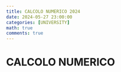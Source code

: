 ```yaml
---
title: CALCOLO NUMERICO 2024
date: 2024-05-27 23:00:00
categories: [UNIVERSITY]
math: true
comments: true
---
```


# CALCOLO NUMERICO
<!--
{: .prompt-tip }

> for those who are english speakers, I don't know if my teacher wants this documentation in english or italian, so I'll write it in italian you can translate it with google translate or something like that.

Questo è un riassunto di tutti i codici di calcolo numerico che ho scritto durante il corso di calcolo numerico all'università di Bari.


## INDEX

- ### Ritrovamento degli zeri di una funzione
  1. [Metodo delle bisezioni](#metodo-delle-bisezioni)
  2. [Metodo Regula Falsi](#metodo-regula-falsi)
  3. [Metodo di Newton](#metodo-di-newton)
  4. [Metodo delle secanti](#metodo-delle-secanti)
  5. [Metodo delle corde](#metodo-delle-corde)


- ### Matrici
  1. [fattorizzazione LU](#fattorizzazione-lu)
  2. [fattorizzazione LU con pivoting parziale](#fattorizzazione-lu-con-pivoting-parziale)
  3. [fattorizzazione LU con pivoting totale](#fattorizzazione-lu-con-pivoting-totale)
  4. [risoluzione di sistemi lineari con sostituzione in avanti](#risoluzione-di-sistemi-lineari-con-sostituzione-in-avanti)
  5. [risoluzione di sistemi lineari con sostituzione all'indietro](#risoluzione-di-sistemi-lineari-con-sostituzione-allindietro)

- ### Interpolazione
  1. [Interpolazione polinomiale di Lagrange](#metodo-di-interpolazione-di-lagrange-con-la-base-di-lagrange)
  2. [Interpolazione polinomiale di Lagrange con i nodi di Chebyshev](#metodo-di-interpolazione-di-lagrange-con-i-nodi-di-chebyshev)

- ### Eigenvalues and Eigenvectors
  1. [Metodo delle potenze]()

- ### Bonus
  1. [un algoritmo di cifratura che si basa su un sistema lineare](#un-algoritmo-di-cifratura-che-si-basa-su-un-sistema-lineare)
  2. [potenza di matrici con gli Eigenvectors](#potenza-di-matrici-con-gli-eigenvectors)
  3. [esponenziazione veloce con le matrici](#esponenziazione-veloce-di-una-matrice)
  4. strassen 


# ritrovamento degli zeri di una funzione

## Metodo delle bisezioni

il metodo di bisezione è un metodo di ricerca di zeri di una funzione continua in un intervallo.

Il metodo prevede di dividere l'intervallo in due parti uguali e di selezionare il sottointervallo in cui la funzione soddisfi il teorema degli zero. 

Questo processo viene ripetuto fino a quando la lunghezza dell'intervallo diventa sufficientemente piccola.

Formalmente il metodo può essere descritto come segue:

1. Scegliere un intervallo iniziale $$[a, b]$$ tale che $$ f(a) * f(b) < 0 \space$$ a.k.a teorema degli zeri
2. Calcolare il punto medio $$ c = (a + b) / 2 $$ 
3. Calcolare $$ f(c) $$ 
4. Se $$ f(c) = 0 $$ , allora $$ c $$  è la radice
5. Altrimenti, se $$ f(c) * f(a) < 0 $$ , allora la radice si trova nell'intervallo $$ [a, c] $$ 
6. Altrimenti, la radice si trova nell'intervallo $$ [c, b] $$ 
7. Ripetere i passaggi 2-6 fino a quando la lunghezza dell'intervallo diventa più piccola di una certa tolleranza

```matlab
function  m = bisection(f, low, high, tol , cap)
disp('Bisection Method'); 

y1 = feval(f, low);
y2 = feval(f, high);
i = 0; 

if y1 * y2 > 0
   disp('Bolzano theorem not verified ...');
   m = 'Error';
   return
end 

disp('Iter    low        high          x0');
while (abs(high - low) >= tol)
    i = i + 1;
    
    m = (high + low)/2;
    y3 = feval(f, m);
    if y3 == 0
        fprintf('Root at x = %f \n\n', m);
        return
    end
    fprintf('%2i \t %f \t %f \t %f \n', i-1, low, high, m);   

    if y1 * y3 > 0
        low = m;
        y1 = y3;
    else
        high = m;
    end

    if i > cap
        break
    end 
    
end 

fprintf('\n x = %f produces f(x) = %f \n %i iterations\n', m, y3, i-1);
fprintf(' Approximation with tolerance = %f \n', tol); 
```
Il codice scritto calcola la radice di una funzione $$ f $$ nell'intervallo $$ [low, high] $$ con una tolleranza $$ tol $$ e un limite di iterazioni $$ cap $$
il codice è scritto un po male, può essere migliorato, ma per il momento va bene così.

un esempio di utilizzo del codice è il seguente:

```matlab
f = @(x)(x+1)^2-4;
bisection(f,-3,4,0.00000001 , 100);
```

Dando come output:

```matlab
Bisection Method
Iter         low           high            x0
 0 	 -3.000000 	 4.000000 	 0.500000 
 1 	 -3.000000 	 0.500000 	 -1.250000 
 2 	 -3.000000 	 -1.250000 	 -2.125000 
 3 	 -3.000000 	 -2.125000 	 -2.562500 
 4 	 -3.000000 	 -2.562500 	 -2.781250 
 5 	 -3.000000 	 -2.781250 	 -2.890625 
 6 	 -3.000000 	 -2.890625 	 -2.945312 
 7 	 -3.000000 	 -2.945312 	 -2.972656 
 8 	 -3.000000 	 -2.972656 	 -2.986328 
 9 	 -3.000000 	 -2.986328 	 -2.993164 
10 	 -3.000000 	 -2.993164 	 -2.996582 
11 	 -3.000000 	 -2.996582 	 -2.998291 
12 	 -3.000000 	 -2.998291 	 -2.999146 
13 	 -3.000000 	 -2.999146 	 -2.999573 
14 	 -3.000000 	 -2.999573 	 -2.999786 
15 	 -3.000000 	 -2.999786 	 -2.999893 
16 	 -3.000000 	 -2.999893 	 -2.999947 
17 	 -3.000000 	 -2.999947 	 -2.999973 
18 	 -3.000000 	 -2.999973 	 -2.999987 
19 	 -3.000000 	 -2.999987 	 -2.999993 
20 	 -3.000000 	 -2.999993 	 -2.999997 
21 	 -3.000000 	 -2.999997 	 -2.999998 
22 	 -3.000000 	 -2.999998 	 -2.999999 
23 	 -3.000000 	 -2.999999 	 -3.000000 
24 	 -3.000000 	 -3.000000 	 -3.000000 
25 	 -3.000000 	 -3.000000 	 -3.000000 
26 	 -3.000000 	 -3.000000 	 -3.000000 
27 	 -3.000000 	 -3.000000 	 -3.000000 
28 	 -3.000000 	 -3.000000 	 -3.000000 
29 	 -3.000000 	 -3.000000 	 -3.000000 

 x = -3.000000 produces f(x) = -0.000000 
 29 iterations
 Approximation with tolerance = 0.000000
```
## Metodo Regula Falsi

il metodo della Regula Falsi è un metodo di ricerca di zeri di una funzione continua in un intervallo.

è una variante del metodo delle bisezioni, in cui il punto medio viene calcolato come l'intersezione della retta che passa per $$ (a, f(a)) $$ e $$ (b, f(b)) $$ con l'asse x.

Il metodo della Regula Falsi può essere descritto come segue:

1. Scegliere un intervallo iniziale $$[a, b]$$ tale che $$ f(a) * f(b) < 0 $$ teorema di Bolzano
2. Calcolare il punto medio $$ c = a - f(a) * \dfrac{(b - a)}{(f(b) - f(a))} $$
3. Calcolare $$ f(c) $$
4. Se $$ f(c) = 0 $$ , allora $$ c $$  è la radice
5. Altrimenti, se $$ f(c) * f(a) < 0 $$ , allora la radice si trova nell'intervallo $$ [a, c] $$
6. Altrimenti, la radice si trova nell'intervallo $$ [c, b] $$
7. Ripetere i passaggi 2-6 fino a quando la lunghezza dell'intervallo diventa più piccola di una certa tolleranza

```matlab
function m = falsePosition(f, low , high , tol , cap)
disp('falsePosition');

y1 = feval(f, low);
y2 = feval(f, high);
i = 0; 

if y1 * y2 > 0
   disp('Bolzano theorem not verified ...');
   m = 'Error';
   return
end

disp('Iter    low        high          x0');
while (abs(high - low) >= tol)
    i = i + 1;
    
    m = low - y1 * (high - low) / (y2 - y1);

    y3 = feval(f,m);

    if y3 == 0
        fprintf('Root at x = %f \n\n', m);
        return
    end
    fprintf('%2i \t %f \t %f \t %f \n', i-1, low, high, m);   

    if y1 * y3 > 0
        low = m;
        y1 = y3;
    else
        high = m;
    end

    if i > cap
        break
    end 
end 

fprintf('\n x = %f produces f(x) = %f \n %i iterations\n', m, y3, i-1);
fprintf(' Approximation with tolerance = %f \n', tol); 
```
Il codice scritto segue lo stesso principio del metodo delle bisezioni, ma invece di calcolare il punto medio, calcola il punto in cui la retta che passa per $$ (a, f(a)) $$ e $$ (b, f(b)) $$ interseca l'asse x.

un esempio di utilizzo del codice è il seguente:

```matlab
f = @(x)(x+1)^2-10;
falsePosition(f,-4,10,0.00000001, 100);
```

danndo come output:

```matlab
falsePosition
Iter      low              high            x0
 0 	 -4.000000 	 10.000000 	 -3.875000 
 1 	 -3.875000 	 10.000000 	 -3.661538 
 2 	 -3.661538 	 10.000000 	 -3.311808 
 3 	 -3.311808 	 10.000000 	 -2.775961 
 4 	 -2.775961 	 10.000000 	 -2.033774 
 5 	 -2.033774 	 10.000000 	 -1.137616 
 6 	 -1.137616 	 10.000000 	 -0.218751 
 7 	 -0.218751 	 10.000000 	 0.578248 
 8 	 0.578248 	 10.000000 	 1.175242 
 9 	 1.175242 	 10.000000 	 1.575107 
10 	 1.575107 	 10.000000 	 1.823269 
11 	 1.823269 	 10.000000 	 1.970061 
12 	 1.970061 	 10.000000 	 2.054437 
13 	 2.054437 	 10.000000 	 2.102138 
14 	 2.102138 	 10.000000 	 2.128853 
15 	 2.128853 	 10.000000 	 2.143736 
16 	 2.143736 	 10.000000 	 2.152003 
17 	 2.152003 	 10.000000 	 2.156587 
18 	 2.156587 	 10.000000 	 2.159127 
19 	 2.159127 	 10.000000 	 2.160534 
20 	 2.160534 	 10.000000 	 2.161312 
21 	 2.161312 	 10.000000 	 2.161743 
22 	 2.161743 	 10.000000 	 2.161982 
23 	 2.161982 	 10.000000 	 2.162114 
24 	 2.162114 	 10.000000 	 2.162187 
25 	 2.162187 	 10.000000 	 2.162228 
26 	 2.162228 	 10.000000 	 2.162250 
27 	 2.162250 	 10.000000 	 2.162262 
28 	 2.162262 	 10.000000 	 2.162269 
29 	 2.162269 	 10.000000 	 2.162273 
30 	 2.162273 	 10.000000 	 2.162275 
31 	 2.162275 	 10.000000 	 2.162276 
32 	 2.162276 	 10.000000 	 2.162277 
33 	 2.162277 	 10.000000 	 2.162277 
34 	 2.162277 	 10.000000 	 2.162277 
35 	 2.162277 	 10.000000 	 2.162278 
36 	 2.162278 	 10.000000 	 2.162278 
37 	 2.162278 	 10.000000 	 2.162278 
38 	 2.162278 	 10.000000 	 2.162278 
39 	 2.162278 	 10.000000 	 2.162278 
40 	 2.162278 	 10.000000 	 2.162278 

x = 2.162278 produces f(x) = -0.000000 
40 iterations
Approximation with tolerance = 0.000000 
```

## Metodo di Newton

Il metodo di Newton è un metodo iterativo per trovare gli zeri di una funzione.

Il metodo di Newton è basato sull'idea di approssimare la funzione con una retta tangente e trovare il punto in cui la retta tangente interseca l'asse x.

Il metodo di Newton può essere descritto come segue:

1. Scegliere un punto iniziale $$ x_0 $$
2. Calcolare la derivata della funzione $$ f'(x) $$
3. Calcolare il punto in cui la retta tangente interseca l'asse x: $$ x_1 = x_0 - \dfrac{f(x_0)}{f'(x_0)} $$
4. Ripetere i passaggi 2-3 fino a quando la differenza tra $$ x_n $$ e $$ x_{n-1} $$ è inferiore a una certa tolleranza stando attenti a non dividere per un valore troppo piccolo e a non superare un certo numero di iterazioni

```matlab
function m = newton(f, g, x0, tol, cap)

i = 1;
m = x0;

dm = - f(m) / g(m);


disp('Iter x0');
while abs(dm) > tol 

    if i > cap
        disp("iteration limit reached")
        m = "Error";
        return 
    end 

    if abs(g(m)) < 10^-10 
        disp("the value of g(x) is too small")
        m = "Error";
        return 
    end 

    m  = m + dm;
    fprintf("%i \t %f \n", i, m)
    

    dm = - f(m) / g(m);
    i = i + 1;
end 

fprintf('\n x = %f produces f(x) = %f \n %i iterations\n', m, feval(f,m), i-1);
fprintf(' Approximation with tolerance = %f \n', tol); 
```
Il codice scritto calcola la radice di una funzione $$ f $$ con la derivata $$ g $$ e il punto iniziale $$ x_0 $$ con una tolleranza $$ tol $$ e un limite di iterazioni $$ cap $$.

un esempio è il seguente:

```matlab
f = @(x)(x+1)^2-9;
g = @(x)2*x + 2;
disp(newton(f, g , 3 ,10^-6 , 100));
```

Dando come output:

```matlab
Iter        x0
  1 	 2.125000 
  2 	 2.002500 
  3 	 2.000001 
  4 	 2.000000 

 x = 2.000000 produces f(x) = 0.000000 
 4 iterations
 Approximation with tolerance = 0.000001 
    2.0000
```

## Metodo delle secanti

Il metodo delle secanti è un metodo iterativo per trovare gli zeri di una funzione.

Il metodo delle secanti è simile al metodo di Newton, ma invece di calcolare la derivata della funzione, approssima la derivata con una retta che passa per due punti.

Il metodo delle secanti può essere descritto come segue:

1. Scegliere due punti iniziali $$ x_0 $$ e $$ x_1 $$
2. Calcolare il punto in cui la retta che passa per $$ (x_0, f(x_0)) $$ e $$ (x_1, f(x_1)) $$ interseca l'asse x: $$ x_2 = x_1 - f(x_1) * \dfrac{(x_1 - x_0)}{(f(x_1) - f(x_0))} $$
3. Ripetere i passaggi 2-3 fino a quando la differenza tra $$ x_n $$ e $$ x_{n-1} $$ è inferiore a una certa tolleranza stando attenti a non dividere per un valore troppo piccolo e a non superare un certo numero di iterazioni

```matlab
function m = secant(f, x0, x1 , tol, cap)

i = 1;


dm = - f(x1)* (x1 - x0) / (f(x1) - f(x0));


disp('Iter x0 x1');
while abs(dm) > tol 

    if i > cap
        disp("iteration limit reached")
        m = "Error";
        return 
    end 
    
    m  = x1;
    x0 = x1;
    x1 = x1 + dm;
    fprintf("%i \t %f \t %f \n", i, x0 , x1)
    

    dm = - f(x1)* (x1 - x0) / (f(x1) - f(x0));
    i = i + 1;
end 

fprintf('\n x = %f produces f(x) = %f \n %i iterations\n', m, feval(f,m), i-1);
fprintf(' Approximation with tolerance = %f \n', tol); 



```

in breve il codice sopra calcola la radice di una funzione $$ f $$ con il punto iniziale $$ x_0 $$ e $$ x_1 $$ con una tolleranza $$ tol $$ e un limite di iterazioni $$ cap $$.

un esempio è il seguente:

```matlab
f = @(x)(x+1)^2-9;
g = @(x)2*x + 2;
disp(secant(f,-3 , 3 ,10^-6 , 100));
```

Dando come output:

```matlab
example
Iter x0 x1
1 	 3.000000 	 -0.500000 
2 	 -0.500000 	 1.444444 
3 	 1.444444 	 2.471698 
4 	 2.471698 	 1.955705 
5 	 1.955705 	 1.996749 
6 	 1.996749 	 2.000024 
7 	 2.000024 	 2.000000 

 x = 2.000024 produces f(x) = 0.000145 
 7 iterations
 Approximation with tolerance = 0.000001 
    2.0000
```

## Metodo delle corde

Il metodo delle corde è un metodo iterativo per trovare gli zeri di una funzione.

Il metodo delle corde è simile al metodo delle secanti, ma invece di calcolare il punto in cui la retta che passa per $$ (x_0, f(x_0)) $$ e $$ (x_1, f(x_1)) $$ interseca l'asse x, calcola il punto in cui la retta che passa per $$ (a, f(a)) $$ e $$ (b, f(b)) $$ interseca l'asse x.

Il metodo delle corde può essere descritto come segue:

1. Scegliere due punti iniziali $$ a $$ e $$ b $$
2. Calcolare il punto in cui la retta che passa per $$ (a, f(a)) $$ e $$ (b, f(b)) $$ interseca l'asse x: $$ x_2 = b - f(b) * \dfrac{(b - a)}{(f(b) - f(a))} $$
3. Ripetere i passaggi 2-3 fino a quando la differenza tra $$ x_n $$ e $$ x_{n-1} $$ è inferiore a una certa tolleranza stando attenti a non dividere per un valore troppo piccolo e a non superare un certo numero di iterazioni

```matlab
function m = rope(f, g, x0, tol, cap)

i = 1;
m = x0;

ca = g(m);
dm = - f(m) / ca;

disp('Iter x0');
while abs(dm) > tol 

    if i > cap
        disp("iteration limit reached")
        m = "Error";
        return 
    end 

    m  = m + dm;
    fprintf("%i \t %f \n", i, m)
    
    dm = - f(m) / ca;
    i = i + 1;
end 

fprintf('\n x = %f produces f(x) = %f \n %i iterations\n', m, feval(f,m), i-1);
fprintf(' Approximation with tolerance = %f \n', tol); 

```

il codice scritto calcola la radice di una funzione $$ f $$ con la derivata $$ g $$ e il punto iniziale $$ x_0 $$ con una tolleranza $$ tol $$ e un limite di iterazioni $$ cap $$.

un esempio è il seguente:

```matlab
f = @(x)(x+1)^2-9;
g = @(x)2*x + 2;
disp(rope(f, g , 3 ,10^-6 , 100));
```

Dando come output:

```matlab
Iter        x0
1 	 2.125000 
2 	 2.029297 
3 	 2.007217 
4 	 2.001798 
5 	 2.000449 
6 	 2.000112 
7 	 2.000028 
8 	 2.000007 
9 	 2.000002 
10 	 2.000000 

 x = 2.000000 produces f(x) = 0.000003 
 10 iterations
 Approximation with tolerance = 0.000001 
    2.0000
```

# Matrici

## fattorizzazione LU

La fattorizzazione LU è un metodo per fattorizzare una matrice $$ A $$ in due matrici una triangolare inferiore e un' altra triangolare inferiore $$L$$ower $$U$$pper.

La fattorizzazione LU può essere descritta come segue:

1. Scegliere una matrice $$ A $$
2. Verificare che la matrice sia quadrata
3. calcoliamo la colonne di $$ L $$ e le righe di $$ U $$ con la seguente formula:
$$ L(i, j) = \dfrac{U(i, j)}{U(j, j)} $$
4. calcoliamo la matrice $$ U $$ con la seguente formula:
$$ U(i, j:n) = U(i, j:n) - L(i, j) * U(j, j:n) $$
5. passaggi 3-4 fino a quando la matrice è fattorizzata
6. restituire le matrici $$ L $$ e $$ U $$

```matlab
function [L, U] = LUfactorization(A)

    [n, m] = size(A);
    
    if n ~= m
        error('Matrix must be square');
    end

    L = eye(n); 
    U = A;

    for k = 1:n-1
        for i = k+1:n
            L(i, k) = U(i, k) / U(k, k);
            U(i, k:n) = U(i, k:n) - L(i, k) * U(k, k:n);
        end
    end
end
```

un esempio è il seguente:

```matlab
A = [1 , 2, 3; 4, 5 ,6 ;7, 8, 11];
[L,U] = LUfactorization(A);

disp(L)
disp(U)

disp(L*U)
```

Dando come output:

```matlab
L =    |1     0     0|
       |4     1     0|
       |7     2     1|

U =    |1     2     3|
       |0    -3    -6|
       |0     0     2|

LU =   |1     2     3|
       |4     5     6|
       |7     8    11|
```

## fattorizzazione LU con pivoting parziale

La fattorizzazione LU con pivoting parziale è un metodo per fattorizzare una matrice in due matrici triangolari inferiori e superiori con pivoting parziale.

il pivoting parziale è un metodo per scambiare le righe di una matrice in modo che il pivot sia il più grande possibile.

il pivot deve essere il più grande possibile per evitare errori di arrotondamento.

La fattorizzazione LU con pivoting parziale può essere descritta come segue:

1. Scegliere una matrice $$ A $$
2. Verificare che la matrice sia quadrata
3. scegliere il pivot più grande nella colonna corrente
4. scambiare la riga corrente con la riga del pivot
5. calcoliamo la colonne di $$ L $$ e le righe di $$ U $$ con la seguente formula:
$$ L(i, j) = \dfrac{U(i, j)}{U(j, j)} $$
6. calcoliamo la matrice $$ U $$ con la seguente formula:
$$ U(i, j:n) = U(i, j:n) - L(i, j) * U(j, j:n) $$
7. passaggi 3-6 fino a quando la matrice è fattorizzata
8. restituire le matrici $$ L $$ e $$ U $$

```matlab
  function [L, U, P] = LUfactorization_partial_pivoting(A)

    [m, n] = size(A);

    L = eye(m);
    U = A; 
    P = eye(m);


    for k = 1:min(m, n)

        [~, pivot] = max(abs(U(k:m, k)));
        pivot = pivot + k - 1;

        if pivot ~= k
            U([k, pivot], :) = U([pivot, k], :);
            P([k, pivot], :) = P([pivot, k], :);
            if k > 1
                L([k, pivot], 1:k-1) = L([pivot, k], 1:k-1);
            end
        end

        for i = k+1:m
            L(i, k) = U(i, k) / U(k, k);
            U(i, k:n) = U(i, k:n) - L(i, k) * U(k, k:n);
        end
    end

    if m > n
        U = U(1:n, :);
        L = L(:, 1:n);
    end
end
```

un esempio è il seguente:

```matlab
A = [4, 3, 2;
     3, 2, 1;
     2, 1, 3;
     1, 4, 5];

[L, U, P] = LUfactorization_partial_pivoting(A);

disp('Matrix A:');
disp(A);
disp('Permutation matrix P:');
disp(P);
disp('Lower triangular matrix L:');
disp(L);
disp('Upper triangular matrix U:');
disp(U);

disp('Verification: P * A should be equal to L * U');
disp(P * A);
disp(L * U);
```

Dando come output:

```matlab
Matrix A:
     |4     3     2|
     |3     2     1|
     |2     1     3|
     |1     4     5|

Row permutation matrix P:
     |0     0     0     1|
     |1     0     0     0|
     |0     0     1     0|
     |0     1     0     0|

Column permutation matrix Q:
     |0     1     0|
     |0     0     1|
     |1     0     0|

Lower triangular matrix L:
    |1.0000         0         0|
    |0.4000    1.0000         0|
    |0.6000    0.3889    1.0000|
    |0.2000    0.7778   -0.0571|

Upper triangular matrix U:
    |5.0000    1.0000    4.0000|
    |     0    3.6000    1.4000|
    |     0         0   -1.9444|

Verification: P * A * Q should be equal to L * U
     |5     1     4|
     |2     4     3|
     |3     2     1|
     |1     3     2|

     |5     1     4|
     |2     4     3|
     |3     2     1|
     |1     3     2|
```

## fattorizzazione LU con pivoting totale

La fattorizzazione LU con pivoting totale è un metodo per fattorizzare una matrice in due matrici triangolari inferiori e superiori con pivoting totale.

il pivoting totale è un metodo per scambiare le righe e le colonne di una matrice in modo che il pivot sia il più grande possibile.

il pivot deve essere il più grande possibile per evitare errori di arrotondamento.

La fattorizzazione LU con pivoting totale può essere descritta come segue:

1. Scegliere una matrice $$ A $$
2. Verificare che la matrice sia quadrata
3. scegliere il pivot più grande nella matrice
4. scambiare la riga corrente con la riga del pivot
5. scambiare la colonna corrente con la colonna del pivot
6. calcoliamo la colonne di $$ L $$ e le righe di $$ U $$ con la seguente formula:
$$ L(i, j) = \dfrac{U(i, j)}{U(j, j)} $$
7. calcoliamo la matrice $$ U $$ con la seguente formula:
$$ U(i, j:n) = U(i, j:n) - L(i, j) * U(j, j:n) $$
8. passaggi 3-7 fino a quando la matrice è fattorizzata
9. restituire le matrici $$ L $$ e $$ U $$

```matlab
function [L, U, P, Q] = LUfactorization_total_pivoting(A)

    [m, n] = size(A);


    L = eye(m);
    U = A;
    P = eye(m);
    Q = eye(n);


    for k = 1:min(m, n)
        [pivot_row, pivot_col] = find(abs(U(k:m, k:n)) == max(max(abs(U(k:m, k:n)))), 1);
        pivot_row = pivot_row + k - 1;
        pivot_col = pivot_col + k - 1;

        if pivot_row ~= k
            U([k, pivot_row], :) = U([pivot_row, k], :);
            P([k, pivot_row], :) = P([pivot_row, k], :);
            if k > 1
                L([k, pivot_row], 1:k-1) = L([pivot_row, k], 1:k-1);
            end
        end

        if pivot_col ~= k
            U(:, [k, pivot_col]) = U(:, [pivot_col, k]);
            Q(:, [k, pivot_col]) = Q(:, [pivot_col, k]);
        end

        for i = k+1:m
            L(i, k) = U(i, k) / U(k, k);
            U(i, k:n) = U(i, k:n) - L(i, k) * U(k, k:n);
        end
    end

    if m > n
        U = U(1:n, :);
        L = L(:, 1:n);
    end
end
```

un esempio è il seguente:

```matlab

% Example rectangular matrix
A = [4, 3, 2;
     3, 2, 1;
     2, 1, 3;
     1, 4, 5];

% Perform LU factorization with total pivoting
[L, U, P, Q] = LUfactorization_total_pivoting(A);

% Display the results
disp('Matrix A:');
disp(A);
disp('Row permutation matrix P:');
disp(P);
disp('Column permutation matrix Q:');
disp(Q);
disp('Lower triangular matrix L:');
disp(L);
disp('Upper triangular matrix U:');
disp(U);

% Verify the factorization
disp('Verification: P * A * Q should be equal to L * U');
disp(P * A * Q);
disp(L * U);
```

Dando come output:

```matlab

Matrix A:
    |4     3     2|
    |3     2     1|
    |2     1     3|
    |1     4     5|

Row permutation matrix P:
    |0     0     0     1|
    |1     0     0     0|
    |0     0     1     0|
    |0     1     0     0|

Column permutation matrix Q:
    |0     1     0|
    |0     0     1|
    |1     0     0|

Lower triangular matrix L:
    |1.0000         0         0|
    |0.4000    1.0000         0|
    |0.6000    0.3889    1.0000|
    |0.2000    0.7778   -0.0571|

Upper triangular matrix U:
    |5.0000    1.0000    4.0000|
    |     0    3.6000    1.4000|
    |     0         0   -1.9444|

Verification: P * A * Q should be equal to L * U
    |5     1     4|
    |2     4     3|
    |3     2     1|
    |1     3     2|

    |5     1     4|
    |2     4     3|
    |3     2     1|
    |1     3     2|

```

## Risoluzione di sistemi lineari con sostituzione in avanti

La sostituzione in avanti è un metodo per risolvere un sistema lineare con una matrice triangolare inferiore.

La sostituzione in avanti può essere descritta come segue:

1. Scegliere una matrice $$ L $$ e un vettore $$ b $$
2. Calcolare il vettore $$ x $$ con la seguente formula:
$$ x(1) = b(1) / L(1, 1) $$ 
$$ x(i) = (b(i) - \sum_{j=1}^{i-1} L(i, j) * x(j)) / L(i, i) $$
5. Ripetere i passaggi 3-5 fino a quando il vettore $$ x $$ è calcolato

```matlab

function x = forwardSubstitution(L, b)
    n = length(b);
    
    x = zeros(n, 1);

    for i = 1:n
        if L(i, i) == 0
            error('Matrix is singular!');
        end
        x(i) = (b(i) - L(i, 1:i-1) * x(1:i-1)) / L(i, i);
    end
end
```

un esempio è il seguente:

```matlab

L = [1, 0, 0;
     2, 3, 0;
     4, 5, 6];

b = [3; 6; 24];

x = forwardSubstitution(L, b);

disp('Solution vector x:');
disp(x);

disp('Verification: L * x should be equal to b');
disp(L * x);
disp(b);

```

Dando come output:

```matlab

Solution vector 
x   =      [3]
           [0]
           [2]

Verification: L * x should be equal to b
b   =     [ 3]
          [ 6]
          [24]

L*x =     [ 3]
          [ 6]
          [24]

```

## Risoluzione di sistemi lineari con sostituzione all'indietro

La sostituzione all'indietro è un metodo per risolvere un sistema lineare con una matrice triangolare superiore.

La sostituzione all'indietro può essere descritta come segue:

1. Scegliere una matrice $$ U $$ e un vettore $$ b $$
2. Calcolare il vettore $$ x $$ con la seguente formula:

$$ x(n) = b(n) / U(n, n) $$

$$ x(i) = (b(i) - \sum_{j=i+1}^{n} U(i, j) * x(j)) / U(i, i) $$

3. Ripetere i passaggi 3-5 fino a quando il vettore $$ x $$ è calcolato

```matlab
function x = backwardSubstitution(U, b)

    n = length(b);
    
    x = zeros(n, 1);
    
    for i = n:-1:1
        if U(i, i) == 0
            error('Matrix is singular!');
        end
        x(i) = (b(i) - U(i, i+1:n) * x(i+1:n)) / U(i, i);
    end
end
```

un esempio è il seguente:

```matlab
U = [2, -1,  0;
     0,  3,  1;
     0,  0,  4];

b = [1; 8; 4];

x = backwardSubstitution(U, b);

disp('Solution vector x:');
disp(x);

disp('Verification: U * x should be equal to b');
disp(U * x);
disp(b);
```

Dando come output:

```matlab

Solution vector x:
x =  [1.6667]
     [2.3333]
     [1.0000]

Verification: U * x should be equal to b
b   =  [1]
       [8]
       [4]

U*x =  [1]
       [8]
       [4]
```

# Interpolazione

## Metodo di interpolazione di Lagrange con la base di lagrange

Il metodo di interpolazione di Lagrange è un metodo per interpolare una funzione con un polinomio di grado n date n+1 coppie di punti.

Il metodo di interpolazione di Lagrange può essere descritto come segue:

1. Scegliere n+1 coppie di punti $$ (x_0, y_0), (x_1, y_1), ..., (x_n, y_n) $$
2. Calcolare il polinomio di interpolazione con la seguente formula:
$$ P(x) = \sum_{i=0}^{n} y_i \prod_{j=0, j \neq i}^{n} \dfrac{x - x_j}{x_i - x_j} $$

```matlab
function P = lagrangeInterpolation(x, y)

    n = length(x);


    P = zeros(1, n);

    for i = 1:n
        Li = 1;
        for j = 1:n
            if j ~= i
                Li = conv(Li, [1, -x(j)]) / (x(i) - x(j));
            end
        end

        P = P + y(i) * Li;
    end
end
```

un esempio è il seguente:

```matlab
x = [0, 1, -1];
y = [0, 1, 1];

P = lagrangeInterpolation(x, y);

disp('Coefficients of the interpolating polynomial:');
disp(P);

xi = linspace(-2, 2, 100);
yi = polyval(P, xi);  

figure;
plot(x, y, 'o', xi, yi, '-');
title('Lagrange Interpolation');
xlabel('x');
ylabel('P(x)');
legend('Data Points', 'Interpolating Polynomial');
grid on;
```

Dando come output:

![lagrange.png](/assets/img/calcn/lagrange_interpolation.jpg)


## Metodo di interpolazione di lagrange con i nodi di Chebyshev

Il metodo di interpolazione di Lagrange con i nodi di Chebyshev è un metodo per interpolare una funzione con un polinomio di grado n date n+1 coppie di punti.

Il metodo di interpolazione di Lagrange con i nodi di Chebyshev può essere descritto come segue:

1. Scegliere n+1 coppie di punti $$ (x_0, y_0), (x_1, y_1), ..., (x_n, y_n) $$
2. Calcolare i nodi di Chebyshev con la seguente formula:
$$ x_i = \cos\left(\dfrac{2i+1}{2n+2}\pi\right) $$
3. Calcolare il polinomio di interpolazione con la seguente formula:
$$ P(x) = \sum_{i=0}^{n} y_i \prod_{j=0, j \neq i}^{n} \dfrac{x - x_j}{x_i - x_j} $$

```matlab
function P = lagrangeChebyshevInterpolation(f, n, a, b)

    x = cos((2*(1:n) - 1) * pi / (2*n));
    x = 0.5 * (b - a) * (x + 1) + a; 

    y = f(x);

    P = zeros(1, n);
    for k = 1:n

        Lk = 1;
        for j = 1:n
            if j ~= k
                Lk = conv(Lk, [1, -x(j)]) / (x(k) - x(j));
            end
        end

        P = P + y(k) * Lk;
    end
end
```

un esempio è il seguente:

```matlab

f = @(x)(1./(1+25*x.^2));
n = 9;
a = -5;
b = 5;


P = lagrangeChebyshevInterpolation(f, n, a, b);


disp('Coefficients of the interpolating polynomial:');
disp(P);


xi = linspace(a, b, 100);
yi = polyval(P, xi); 
y_exact = f(xi);     

figure;
plot(xi, y_exact, 'b-', xi, yi, 'r--', x, f(x), 'ko');
title('Lagrange Interpolation with Chebyshev Nodes');
xlabel('x');
ylabel('f(x)');
legend('Exact Function', 'Interpolating Polynomial', 'Chebyshev Nodes');
grid on;
```

Dando come output:

per $$ n = 9 $$

![lagrange_chebyshev.png](/assets/img/calcn/chebyshev_n9.jpg)

per $$ n = 13 $$

![lagrange_chebyshev.png](/assets/img/calcn/chebyshev_n13.jpg)

# eigenvectors e eigenvalues

## Metodo delle potenze

Il metodo delle potenze è un metodo per calcolare l'autovalore dominante e l'autovettore associato di una matrice.

Il metodo delle potenze può essere descritto come segue:

1. Scegliere una matrice $$ A $$ e un vettore $$ x_0 $$
2. Calcolare il vettore $$ y = A * x_0 $$
3. Calcolare il vettore $$ x_1 = \dfrac{y}{\lVert y \rVert} $$
4. Ripetere i passaggi 2-3 fino a quando la differenza tra $$ x_n $$ e $$ x_{n-1} $$ è inferiore a una certa tolleranza

```matlab
function [lambda, v] = method_of_powers(A, tol, max_iter)
    
    n = size(A, 1);
    v = ones(n, 1); 
    v = v / norm(v);

    lambda = 0;
    for k = 1:max_iter
 
        v_new = A * v; 
        lambda_new = max(abs(v_new)); 
        v_new = v_new / norm(v_new);

        if norm(v_new - v) < tol
            break;
        end

        v = v_new;
        lambda = lambda_new;
    end

    v = v_new;
end
```

un esempio è il seguente:

```matlab
A = [4, 7; 2, 3];
tol = 1e-6;
max_iter = 1000;

[lambda, v] = method_of_powers(A, tol, max_iter);

disp('dominant eigenvalue:');
disp(lambda);

disp('dominant eigenvector:');
disp(v);
```

Dando come output:

```matlab
dominant eigenvalue:
    6.5894

dominant eigenvector:
    0.9058
    0.4238
```

# bonus

## un algoritmo di cifratura che si basa su un sistema lineare

Questo algoritmo è stato un problema di una gara di logica-matematica, il problema era il seguente:

Dato l'algoritmo di cifratura K che si basa su un sistema lineare di equazioni, trovare la chiave $$ key $$ .

L'algoritmo di cifratura K è il seguente:

```python
key = bytearray(b"???????????????")
message = bytearray(b"yellow submarine")

def get_bit(b, n):
    byte = b[n // 8]
    return (byte >> (7 - (n % 8))) & 1

def set_bit(b, n, v):
    byte = b[n // 8]
    byte &= ~(v << (7 - (n % 8)))
    byte |= v << (7 - (n % 8))
    b[n // 8] = byte
    return b

def bfri(i):
    a = hex(i)[2:]
    if (len(a) % 2 == 1):
        a = "0" + a
    return bytes.fromhex(a)

def xor(x1, x2):
    assert len(x1) == len(x2)
    return b"".join([bfri(x1[i] ^ x2[i]) for i in range(len(x1))])


def keysch(k):

    out = bytearray(b"\x00"*16)

    arr = [0 for i in range(128)]

    for i in range(128):
        for bit_loc in schedule[i]:
            arr[i] ^= get_bit(k, bit_loc)

    for i in range(128):
        out = set_bit(out, i, arr[i])
    
    return out


def enc(p, k):
    dat = bytearray(p)
    return xor(p, keysch(k))

def dec(c, k):
    dat = bytearray(c)
    return xor(c, keysch(k))

c = enc(message, key)

print("m:", message)
print("c:", c)
```

- la funzione $$ keysch $$ è la funzione che genera un array di 128 bit a partire da una chiave di 16 byte.

- la funzione $$ enc $$ è la funzione che cifra un messaggio con una chiave.

- la funzione $$ dec $$ è la funzione che decifra un messaggio con una chiave.

- la funzione $$ xor $$ è la funzione che fa lo xor tra due byte.

- la funzione $$ get\_bit $$ è la funzione che prende un bit da un byte.

- la funzione $$ set\_bit $$ è la funzione che setta un bit in un byte.

- la funzione $$ bfri $$ è la funzione che trasforma un intero in un byte.

- la chiave è una stringa di 16 byte.

il messaggio è una stringa di 16 byte.

Ho portato questo problema come bonus, perchè racchiude molti aspetti dell'algebra lineare e di come possa essere utilizzata in contesti reali.

Il codice fornito è veramente lungo,ma è facile da capire una volta semplificato, qui riporto in breve cosa succese in questo algoritmo :

### in generale 
1. il codice cifra un messaggio $$ m $$ con una sequenza pseudo-casuale di 128 bit generata da una chiave $$ k $$ ,chiamiamo questa sequenza $$ keyschedule $$
2. la cifratura avviene con uno xor tra il messaggio e la keyschedule $$ c = m \oplus keyschedule $$
3. la decifratura avviene con uno xor tra il messaggio cifrato e la keyschedule $$ m = c \oplus keyschedule $$

### il problema
Dobbiamo trovare la chiave $$ k $$ dato il messaggio cifrato $$ c $$ e il messaggio $$ m $$.

1. possiamo ricavarci la $$keyschedule$$ dato il messaggio cifrato e il messaggio $$ keyschedule = m \oplus c $$
2. adesso riflettiamo su cosa è la $$keyschedule$$ :

```python
def keysch(k):

    out = bytearray(b"\x00"*16)

    arr = [0 for i in range(128)]

    for i in range(128):
        for bit_loc in schedule[i]:
            arr[i] ^= get_bit(k, bit_loc)

    for i in range(128):
        out = set_bit(out, i, arr[i])
    
    return out
```

- $$ schedule $$ è una tabella 128 x 128 dove ogni cella rappresenta una posizione da 0 a 127 .
- ogni bit della $$ keyschedule $$ è ricavato dallo xor delle righe di $$ schedule $$  prendendo il bit referenziato da $$ schedule[i] $$ dalla chiave $$ k $$.

{: .prompt-tip }
> ad esempio ho un byte 10010100 e schedule è [1, 3, 5, 7] allora il bit 0 della $$ keyschedule $$ sarà $$ bit[1] \oplus bit[3] \oplus bit[5] \oplus bit[7] $$

{: .prompt-info }
> come facciamo a risalire alla chiave dalla $$ keyschedule $$ ?


La soluzione è molto semplice :

immaginiamo se accendessimo l'iesimo bit della chiave, questo influenzerà tutti i bit che sono referenziati nella $$ schedule $$.
adesso ordiniamo i bit per colonne cosa otteniamo ? 
un sistema da 128 equazioni lineari con 128 incognite, dove le equazioni ci dicono $$ mod 2 $$ se il bit è stato referenziato un numero pari di volte oppure no, perchè tenendo presente lo xor :

{: .prompt-tip }
> se noi avessimo ad esempio $$bit[1] \oplus bit[1] = 0 $$  e $$ bit[1] \oplus bit[1] \oplus bit[1] == bit[1]$$  quindi stiamo in $$Z/2Z$$.

in maniera formale costriamo il sistema lineare :

$$ system = \begin{bmatrix}
    bit_{1,1} & bit_{2,1} & \cdots & bit_{128,1} \\
    bit_{1,2} & bit_{2,2} & \cdots & bit_{128,2} \\
    \vdots & \vdots & \ddots & \vdots \\
    bit_{1,128} & bit_{2,128} & \cdots & bit_{128,128} \\
\end{bmatrix} $$

dove $$ bit_{i}{j} $$ è il bit i della chiave k referenziato dalla j-esima riga della $$ schedule $$  $$ n  $$ $$ mod 2 $$ volte.

la schedule non è altro che il vettore generato usando la matrice $$ system $$ sulla chiave $$ k $$ che è la nostra incognita

$$ \begin{equation}
\begin{bmatrix}
bit_{1,1} & bit_{2,1} & \cdots & bit_{128,1} \\
bit_{1,2} & bit_{2,2} & \cdots & bit_{128,2} \\
\vdots & \vdots & \ddots & \vdots \\
bit_{1,128} & bit_{2,128} & \cdots & bit_{128,128}
\end{bmatrix}
\begin{bmatrix}
x_1 \\
x_2 \\
\vdots \\
x_{128}
\end{bmatrix}
=
\begin{bmatrix}
b_1 \\
b_2 \\
\vdots \\
b_{128}
\end{bmatrix}
\end{equation}
$$

non ci resta che risolvere il sistema lineare per trovare la chiave $$ k $$
però c'è un problema, la matrice $$ system $$ è singolare quindi non possiamo risolvere il sistema lineare direttamente, ma ci troviamo in $Z/2Z$ quindi 
se due vettori sono linearmente dipendenti lo span del vettore dipendendente non è una retta ma 1 o 0 quindi possiamo provare le due combinazioni ed ottenere la nostra key.
Questo per far capire che il kernel nel nostro caso è definito su un campo finito e non rapprenta una retta come nel caso in cui stiamo su $R$  ma dei punti . 
Usare diversi campi sulle matrici è un argomento molto interessante e che può essere sfruttato in molti contesti.


```python
from sage.all_cmdline import *
from scheduu import schedule
from pwn import xor


def set_bit(b, n, v):
    byte = b[n // 8]
    byte &= ~(v << (7 - (n % 8)))
    byte |= v << (7 - (n % 8))
    b[n // 8] = byte
    return b

system = [[0 for i in range(128)] for i in range(128)]
pt = b'yellow submarine'
ct = b'\x83h\xdbWi\'\xc4\xf5\x02,_Z\x95p\xab\xc3'

keystream = xor(pt,ct)

for i in range(0,128):
    for k in schedule[i]:
        system[i][k]+=1
        system[i][k]%=2

b = []
for i in keystream:
    for j in range(8):
        b.append((i>>(7-j))&1)

A = matrix(GF(2),system)
b = vector(GF(2),b)
sol= A.solve_right(b)
key = bytearray(b"\x00" * 16)
ker = A.right_kernel()

for i in range(128):
    set_bit(key, i, int(sol[i]))
print(key)

_sol=sol+ker.basis()[0]
key_ = bytearray(b"\x00" * 16)
for i in range(128):
    set_bit(key_, i, int(_sol[i]))
print(key_)
```

Dando come output:

{: .prompt-tip }

> sono_la_chiave!!

## Potenza di matrici con gli eigenvectors

Gli autovalori possono essere sfruttati per calcolare la potenza di una matrice attraverso la diagonalizzazione. Questo metodo è particolarmente utile quando si ha a che fare con matrici che possono essere diagonalizzate, ossia quelle matrici che hanno una base di autovettori. Di seguito viene spiegato il processo in dettaglio.

## Diagonalizzazione di una Matrice

Supponiamo di avere una matrice quadrata $$ A $$. Se $$ A $$ è diagonalizzabile, esistono una matrice diagonale $$ D $$ e una matrice invertibile $$ P $$ tali che:

$$ A = PDP^{-1} $$

Dove:
- $$ D $$ è una matrice diagonale i cui elementi sulla diagonale principale sono gli autovalori di $$ A $$.
- $$ P $$ è una matrice i cui colonne sono gli autovettori di $$ A $$.

## Potenza di una Matrice

Se vogliamo calcolare $$ A^n $$ (dove $$ n $$ è un intero positivo), possiamo sfruttare la diagonalizzazione come segue:

1. **Diagonalizza $$ A $$**: trova $$ P $$ e $$ D $$ tali che $$ A = PDP^{-1} $$.
2. **Eleva $$ A $$ alla potenza $$ n $$**:

$$ A^n = (PDP^{-1})^n $$

3. **Utilizza la proprietà delle matrici diagonalizzate per semplificare il calcolo**:

$$ A^n = (PDP^{-1})^n = PD^nP^{-1} $$

4. **Poiché $$ D $$ è diagonale, elevare $$ D $$ alla potenza $$ n $$ è semplice**: basta elevare ciascun autovalore sulla diagonale alla potenza $$ n $$:

$$ D^n = \begin{pmatrix}
\lambda_1^n & 0 & \cdots & 0 \\
0 & \lambda_2^n & \cdots & 0 \\
\vdots & \vdots & \ddots & \vdots \\
0 & 0 & \cdots & \lambda_k^n
\end{pmatrix} $$

Quindi, possiamo scrivere:

$$ A^n = P D^n P^{-1} $$

In questo modo, calcolare $$ A^n $$ diventa molto più semplice, poiché si riduce al calcolo delle potenze degli autovalori e alla moltiplicazione di matrici, anziché dover effettuare moltiplicazioni ripetute della matrice originale.


```python
from sage.all_cmdline import *
from Crypto.Util.number import long_to_bytes,bytes_to_long

A = matrix(QQ, 2, [3, 1, 0, 2])

print(A)
print(A.eigenvectors_right())


P = matrix(QQ, 2, [1, 1, 0, -1])
D = matrix(QQ, 2, [3, 0, 0, 2])

print(D)

print(D ** 50)

D = D**50
print(P * D * P ** -1)

print(A ** 50)

assert (P * D * P ** -1 == A ** 50)
```

## esponenziazione veloce di una matrice

L'esponenziazione veloce di una matrice, anche conosciuta come "exponentiation by squaring", è un algoritmo efficiente per calcolare la potenza di una matrice in tempo logaritmico rispetto all'esponente. Questa tecnica è particolarmente utile quando si devono calcolare potenze elevate di una matrice, come ad esempio in applicazioni di algebra lineare, grafi, sistemi dinamici e crittografia.

### Descrizione dell'Algoritmo

L'idea principale dell'esponenziazione veloce è ridurre il numero di moltiplicazioni matriciali sfruttando le proprietà delle potenze. L'algoritmo funziona in modo ricorsivo o iterativo dividendo l'esponente per 2.

#### Algoritmo Ricorsivo

Dato una matrice $$A$$ e un intero non negativo $$n$$, l'obiettivo è calcolare $$A^n$$:

1. Se $$n = 0$$, allora $$A^0 = I$$ (la matrice identità).
2. Se $$n = 1$$, allora $$A^1 = A$$.
3. Se $$n$$ è pari, allora $$A^n = (A^{n/2})^2$$.
4. Se $$n$$ è dispari, allora $$A^n = A \cdot A^{n-1}$$.

#### Algoritmo Iterativo

Un modo iterativo per eseguire l'esponenziazione veloce di una matrice è il seguente:

1. Inizializzare il risultato $$R$$ come la matrice identità $$I$$.
2. Utilizzare una variabile $$B$$ inizializzata a $$A$$ e una variabile $$n$$ per l'esponente.
3. Ripetere i seguenti passaggi finché $$n > 0$$:
  - Se $$n$$ è dispari, aggiornare $$R$$ come $$R = R \cdot B$$.
  - Aggiornare $$B$$ come $$B = B \cdot B$$.
  - Dividere $$n$$ per 2 (trascurando il resto).

### Pseudocodice dell'Algoritmo Iterativo

Ecco uno pseudocodice dell'algoritmo iterativo:

```matlab
  function B = fast_exp(A,k)
    B = eye(size(A));
    while k > 0
        if mod(k, 2) == 1
            B = B * A;
        end
        A = A * A;
        k = floor(k / 2);
    end
```

### Esempio di Esponenziazione Veloce di una Matrice

Ecco un esempio di come utilizzare l'esponenziazione veloce per calcolare la potenza di una matrice:

```matlab
A = eye(3);
A(1,2) = 1;

A = A*2;

disp(fast_exp(A,3));

```

Dando come output:

```matlab
     8    24     0
     0     8     0
     0     0     8
```

### Complessità dell'Algoritmo

La complessità temporale dell'esponenziazione veloce di una matrice è $$O(\log n)$$ moltiplicazioni matriciali, dove $$n$$ è l'esponente. Ogni moltiplicazione di matrici di dimensione $$m \times m$$ ha una complessità di $$O(m^3)$$ utilizzando l'algoritmo standard, o può essere ridotta utilizzando algoritmi più avanzati come quello di Strassen.
-->
